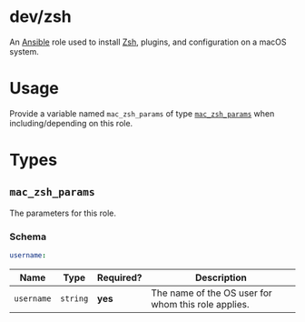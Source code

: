 # dev/zsh

An [Ansible](https://www.ansible.com) role used to install [Zsh](http://zsh.sourceforge.net/), plugins, and
configuration on a macOS system.

# Usage

Provide a variable named `mac_zsh_params` of type [`mac_zsh_params`](#mac_zsh_params) when including/depending on
this role.

# Types

## `mac_zsh_params`

The parameters for this role.

### Schema

```yaml
username:
```

| Name       | Type     | Required? | Description                                         |
|------------|----------|-----------|-----------------------------------------------------|
| `username` | `string` | **yes**   | The name of the OS user for whom this role applies. |
